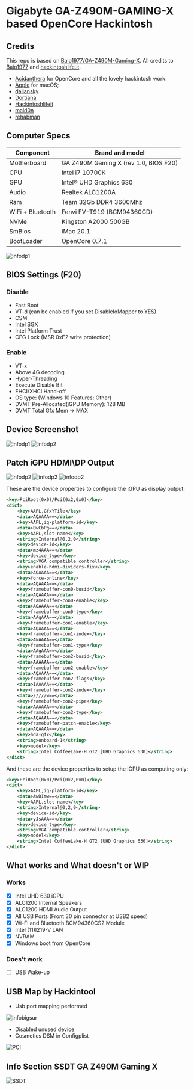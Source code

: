 # Gigabyte GA-Z490M-GAMING-X based OpenCore Hackintosh

## Credits

This repo is based on [Baio1977/GA-Z490M-Gaming-X](https://github.com/Baio1977/GA-Z490M-Gaming-X). All credits to [Baio1977](https://github.com/Baio1977) and [hackintoshlife.it](https://www.hackintoshlife.it/).

- [Acidanthera](https://github.com/acidanthera) for OpenCore and all the lovely hackintosh work.
- [Apple](https://apple.com) for macOS;
- [daliansky](https://github.com/daliansky)
- [Dortiana](https://github.com/dortania)
- [Hackintoshlifeit](https://github.com/Hackintoshlifeit)
- [mald0n](https://github.com/MaLd0n)
- [rehabman](https://github.com/RehabMan)

## Computer Specs

| Component        | Brand and model                       |
| ---------------- | ------------------------------------- |
| Motherboard      | GA Z490M Gaming X (rev 1.0, BIOS F20) |
| CPU              | Intel i7 10700K                       |
| GPU              | Intel® UHD Graphics 630               |
| Audio            | Realtek ALC1200A                      |
| Ram              | Team 32Gb DDR4 3600Mhz                |
| WiFi + Bluetooth | Fenvi FV-T919 (BCM94360CD)            |
| NVMe             | Kingston A2000 500GB                  |
| SmBios           | iMac 20.1                             |
| BootLoader       | OpenCore 0.7.1                        |

![infodp1](./Screenshot/11.png)

## BIOS Settings (F20)

### Disable

- Fast Boot
- VT-d (can be enabled if you set DisableIoMapper to YES)
- CSM
- Intel SGX
- Intel Platform Trust
- CFG Lock (MSR 0xE2 write protection)

### Enable

- VT-x
- Above 4G decoding
- Hyper-Threading
- Execute Disable Bit
- EHCI/XHCI Hand-off
- OS type: (Windows 10 Features: Other)
- DVMT Pre-Allocated(iGPU Memory): 128 MB
- DVMT Total Gfx Mem → MAX
  
## Device Screenshot

![infodp1](./Screenshot/4.png)
![infodp2](./Screenshot/5.png)

## Patch iGPU HDMI\DP Output

![infodp2](./Screenshot/8.png)
![infodp2](./Screenshot/9.png)
![infodp2](./Screenshot/10.png)

These are the device properties to configure the iGPU as display output:

``` xml
<key>PciRoot(0x0)/Pci(0x2,0x0)</key>
<dict>
    <key>AAPL,GfxYTile</key>
    <data>AQAAAA==</data>
    <key>AAPL,ig-platform-id</key>
    <data>BwCbPg==</data>
    <key>AAPL,slot-name</key>
    <string>Internal@0,2,0</string>
    <key>device-id</key>
    <data>mz4AAA==</data>
    <key>device_type</key>
    <string>VGA compatible controller</string>
    <key>enable-hdmi-dividers-fix</key>
    <data>AQAAAA==</data>
    <key>force-online</key>
    <data>AQAAAA==</data>
    <key>framebuffer-con0-busid</key>
    <data>AQAAAA==</data>
    <key>framebuffer-con0-enable</key>
    <data>AQAAAA==</data>
    <key>framebuffer-con0-type</key>
    <data>AAgAAA==</data>
    <key>framebuffer-con1-enable</key>
    <data>AQAAAA==</data>
    <key>framebuffer-con1-index</key>
    <data>AwAAAA==</data>
    <key>framebuffer-con1-type</key>
    <data>AAgAAA==</data>
    <key>framebuffer-con2-busid</key>
    <data>AAAAAA==</data>
    <key>framebuffer-con2-enable</key>
    <data>AQAAAA==</data>
    <key>framebuffer-con2-flags</key>
    <data>IAAAAA==</data>
    <key>framebuffer-con2-index</key>
    <data>/////w==</data>
    <key>framebuffer-con2-pipe</key>
    <data>AAAAAA==</data>
    <key>framebuffer-con2-type</key>
    <data>AQAAAA==</data>
    <key>framebuffer-patch-enable</key>
    <data>AQAAAA==</data>
    <key>hda-gfx</key>
    <string>onboard-1</string>
    <key>model</key>
    <string>Intel CoffeeLake-H GT2 [UHD Graphics 630]</string>
</dict>
```

And these are the device properties to setup the iGPU as computing only:

``` xml
<key>PciRoot(0x0)/Pci(0x2,0x0)</key>
<dict>
    <key>AAPL,ig-platform-id</key>
    <data>AwDImw==</data>
    <key>AAPL,slot-name</key>
    <string>Internal@0,2,0</string>
    <key>device-id</key>
    <data>yJsAAA==</data>
    <key>device_type</key>
    <string>VGA compatible controller</string>
    <key>model</key>
    <string>Intel CoffeeLake-H GT2 [UHD Graphics 630]</string>
</dict>
```

## What works and What doesn't or WIP

### Works

- [x] Intel UHD 630 iGPU
- [x] ALC1200 Internal Speakers
- [x] ALC1200 HDMI Audio Output
- [x] All USB Ports (Front 30 pin connector at USB2 speed)
- [x] Wi-Fi and Bluetooth BCM94360CS2 Module
- [x] Intel (11)I219-V LAN
- [x] NVRAM
- [x] Windows boot from OpenCore

### Does't work

- [ ] USB Wake-up

## USB Map by Hackintool

- Usb port mapping performed

![infobigsur](./Screenshot/3.png)

- Disabled unused device
- Cosmetics DSM in Configplist

![PCI](./Screenshot/7.png)

## Info Section SSDT GA Z490M Gaming X

![SSDT](./Screenshot/6.png)
